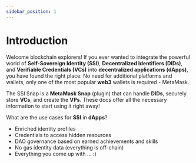 ```yaml
---
sidebar_position: 1
---
```


# Introduction

Welcome blockchain explorers! If you ever wanted to integrate the powerful world of **Self-Sovereign Identity (SSI)**, **Decentralized Identifiers (DIDs)**, and **Verifiable Credentials (VCs)** into **decentralized applications (dApps)**, you have found the right place. No need for additional platforms and wallets, only one of the most popular **web3** wallets is required - MetaMask.

The SSI Snap is a **MetaMask Snap** (plugin) that can handle **DIDs**, securely store **VCs**, and create the **VPs**. These docs offer all the necessary information to start using it right away!

What are the use cases for **SSI** in **dApps**?
- Enriched identity profiles
- Credentials to access hidden resources
- DAO governance based on earned achievements and skills
- No gas identity data (everything is off-chain)
- Everything you come up with ... :)

